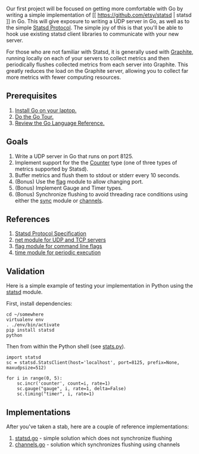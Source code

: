 Our first project will be focused on getting more comfortable with Go by writing a simple implementation
of [[ https://github.com/etsy/statsd | statsd ]] in Go. This will give exposure to writing a UDP server in Go,
as well as to the simple [Statsd Protocol](https://github.com/b/statsd_spec). The simple joy of this is that
you'll be able to hook use existing statsd client libraries to communicate with your new server.

For those who are not familiar with Statsd, it is generally used with [Graphite](http://graphite.wikidot.com/),
running locally on each of your servers to collect metrics and then periodically flushes collected metrics from
each server into Graphite. This greatly reduces the load on the Graphite server, allowing you to collect far more
metrics with fewer computing resources.

## Prerequisites

1. [Install Go on your laptop. ](https://golang.org/dl/)
2. [Do the Go Tour.](https://tour.golang.org/welcome/1)
3. [Review the Go Language Reference.](https://golang.org/ref/spec)

## Goals

1.  Write a UDP server in Go that runs on port 8125.
3.  Implement support for the the [Counter](https://github.com/b/statsd_spec) type (one of three types of metrics supported by Statsd).
4.  Buffer metrics and flush them to stdout or stderr every 10 seconds.
5.  (Bonus) Use the [flag](https://golang.org/pkg/flag/) module to allow changing port.
6.  (Bonus) Implement Gauge and Timer types.
7.  (Bonus) Synchronize flushing to avoid threading race conditions using either the [sync](https://golang.org/pkg/sync/) module
    or [channels](https://gobyexample.com/channels).

## References

1. [Statsd Protocol Specification ](https://github.com/b/statsd_spec)
2. [net module for UDP and TCP servers ](https://golang.org/pkg/net/)
3. [flag module for command line flags](https://golang.org/pkg/flag/)
4. [time module for periodic execution](https://golang.org/pkg/time/)

## Validation

Here is a simple example of testing your implementation in Python using the
[statsd](http://statsd.readthedocs.org/en/v3.2.1/reference.html) module.

First, install dependencies:

```
cd ~/somewhere
virtualenv env
. ./env/bin/activate
pip install statsd
python
```

Then from within the Python shell (see [stats.py](./stats.py)).

```
import statsd
sc = statsd.StatsClient(host='localhost', port=8125, prefix=None, maxudpsize=512)

for i in range(0, 5):
    sc.incr('counter', count=i, rate=1)
    sc.gauge("gauge", i, rate=1, delta=False)
    sc.timing("timer", i, rate=1)
```

## Implementations

After you've taken a stab, here are a couple of reference implementations:

1. [statsd.go](./statsd.go) - simple solution which does not synchronize flushing
2. [channels.go](./channels.go) - solution which synchronizes flushing using channels
